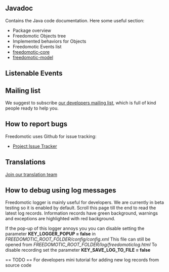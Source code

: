 ## Javadoc ##
Contains the Java code documentation. Here some useful section:

* Package overview
* Freedomotic Objects tree
* Implemented behaviors for Objects
* Freedomotic Events list
* [freedomotic-core]( http://www.emmecilab.net/freedomotic/core/site/apidocs/)
* [freedomotic-model](http://www.emmecilab.net/freedomotic/model/site/apidocs/)

## Listenable Events ##

## Mailing list ##
We suggest to subscribe [our developers mailing list](https://groups.google.com/forum/#!forum/freedom-domotics), which is full of kind people ready to help you. 

## How to report bugs ##
Freedomotic uses Github for issue tracking:

* [Project Issue Tracker](https://github.com/freedomotic/freedomotic/issues)

## Translations ##
[Join our translation team](https://www.transifex.com/projects/p/freedomotic-open-source-buildi/)

## How to debug using log messages ##
Freedomotic logger is mainly useful for developers. We are currently in beta testing so it is enabled by default.
Scroll this page till the end to read the latest log records. Information records have green background, warnings and exceptions are highlighted with red background.

If the pop-up of this logger annoys you you can disable setting the parameter **KEY_LOGGER_POPUP = false** in _FREEDOMOTIC_ROOT_FOLDER/config/config.xml_
This file can still be opened from _FREEDOMOTIC_ROOT_FOLDER/log/freedomoticlog.html_
To disable recording set the parameter **KEY_SAVE_LOG_TO_FILE = false**

== TODO ==
For developers mini tutorial for adding new log records from source code